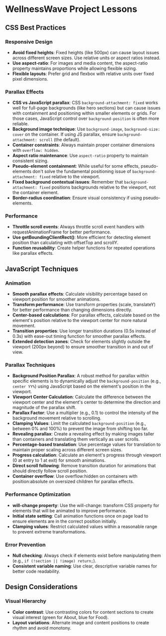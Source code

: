 # WellnessWave Project Lessons

## CSS Best Practices

### Responsive Design
- **Avoid fixed heights**: Fixed heights (like 500px) can cause layout issues across different screen sizes. Use relative units or aspect ratios instead.
- **Use aspect-ratio**: For images and media content, the aspect-ratio property maintains proportions while allowing flexible sizing.
- **Flexible layouts**: Prefer grid and flexbox with relative units over fixed pixel dimensions.

### Parallax Effects
- **CSS vs JavaScript parallax**: CSS `background-attachment: fixed` works well for full-page backgrounds (like hero sections) but can cause issues with containment and positioning within smaller elements or grids. For those cases, JavaScript control over `background-position` is often more reliable.
- **Background image technique**: Use `background-image`, `background-size: cover` on the container. If using JS parallax, ensure `background-attachment: scroll` (the default).
- **Container constraints**: Always maintain proper container dimensions with `overflow: hidden`.
- **Aspect ratio maintenance**: Use `aspect-ratio` property to maintain consistent sizing.
- **Pseudo-element containment**: While useful for some effects, pseudo-elements don't solve the fundamental positioning issue of `background-attachment: fixed` relative to the viewport.
- **Fixed background contextual issues**: Remember that `background-attachment: fixed` positions backgrounds relative to the viewport, not the container element.
- **Border-radius coordination**: Ensure visual consistency if using pseudo-elements.

### Performance
- **Throttle scroll events**: Always throttle scroll event handlers with requestAnimationFrame for better performance.
- **Use getBoundingClientRect()**: More efficient for detecting element position than calculating with offsetTop and scrollY.
- **Function reusability**: Create helper functions for repeated operations like parallax effects.

## JavaScript Techniques

### Animation
- **Smooth parallax effects**: Calculate visibility percentage based on viewport position for smoother animations.
- **Transform performance**: Use transform properties (scale, translateY) for better performance than changing dimensions directly.
- **Center-based calculations**: For parallax effects, calculate based on the element's position relative to the viewport center for more natural movement.
- **Transition properties**: Use longer transition durations (0.5s instead of 0.3s) with ease-out timing function for smoother parallax effects.
- **Extended detection zones**: Check for elements slightly outside the viewport (200px beyond) to ensure smoother transition in and out of view.

### Parallax Techniques
- **Background Position Parallax**: A robust method for parallax within specific elements is to dynamically adjust the `background-position` (e.g., `center YY%`) using JavaScript based on the element's position in the viewport.
- **Viewport Center Calculation**: Calculate the difference between the viewport center and the element's center to determine the direction and magnitude of the parallax shift.
- **Parallax Factor**: Use a multiplier (e.g., 0.1) to control the intensity of the background movement relative to scrolling.
- **Clamping Values**: Limit the calculated `background-position` (e.g., between 0% and 100%) to prevent the image from shifting too far.
- **Revealing parallax**: Create a revealing effect by making images taller than containers and translating them vertically as user scrolls.
- **Percentage-based translation**: Use percentage values for translation to maintain proper scaling across different screen sizes.
- **Progress calculation**: Calculate an element's progress through viewport (0 at entry to 1 at exit) for smooth animations.
- **Direct scroll following**: Remove transition duration for animations that should directly follow scroll position.
- **Container overflow**: Use overflow:hidden on containers with position:absolute on oversized children for parallax effects.

### Performance Optimization
- **will-change property**: Use the will-change: transform CSS property for elements that will be animated to improve performance.
- **Initial state setting**: Call animation functions once on page load to ensure elements are in the correct position initially.
- **Clamping values**: Restrict calculated values within a reasonable range to prevent extreme transformations.

### Error Prevention
- **Null checking**: Always check if elements exist before manipulating them (e.g., `if (!section || !image) return;`).
- **Consistent variable naming**: Use clear, descriptive variable names for better code readability.

## Design Considerations

### Visual Hierarchy
- **Color contrast**: Use contrasting colors for content sections to create visual interest (green for About, blue for Food).
- **Layout variations**: Alternate image and content positions to create rhythm and avoid monotony. 